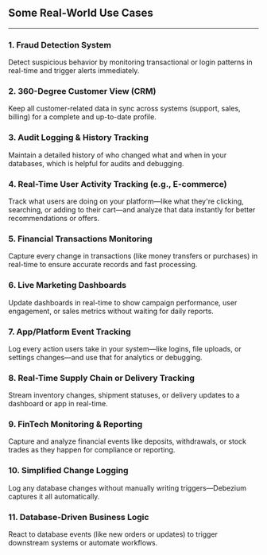 ## Some Real-World Use Cases
---

### 1. Fraud Detection System
Detect suspicious behavior by monitoring transactional or login patterns in real-time and trigger alerts immediately.

### 2. 360-Degree Customer View (CRM)
Keep all customer-related data in sync across systems (support, sales, billing) for a complete and up-to-date profile.

### 3. Audit Logging & History Tracking
Maintain a detailed history of who changed what and when in your databases, which is helpful for audits and debugging.

### 4. Real-Time User Activity Tracking (e.g., E-commerce)
Track what users are doing on your platform—like what they're clicking, searching, or adding to their cart—and analyze that data instantly for better recommendations or offers.

### 5. Financial Transactions Monitoring
Capture every change in transactions (like money transfers or purchases) in real-time to ensure accurate records and fast processing.

### 6. Live Marketing Dashboards
Update dashboards in real-time to show campaign performance, user engagement, or sales metrics without waiting for daily reports.

### 7. App/Platform Event Tracking
Log every action users take in your system—like logins, file uploads, or settings changes—and use that for analytics or debugging.

### 8. Real-Time Supply Chain or Delivery Tracking
Stream inventory changes, shipment statuses, or delivery updates to a dashboard or app in real-time.

### 9. FinTech Monitoring & Reporting
Capture and analyze financial events like deposits, withdrawals, or stock trades as they happen for compliance or reporting.

### 10. Simplified Change Logging
Log any database changes without manually writing triggers—Debezium captures it all automatically.

### 11. Database-Driven Business Logic
React to database events (like new orders or updates) to trigger downstream systems or automate workflows.



